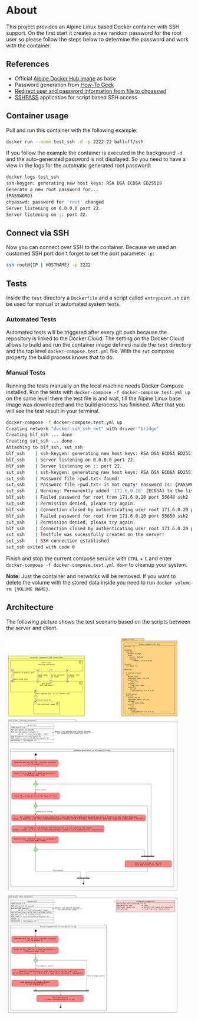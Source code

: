 # About

This project provides an Alpine Linux based Docker container with SSH support.
On the first start it creates a new random password for the root user so please follow the steps below to determine the password and work with the container.

## References

- Official [Alpine Docker Hub image](https://hub.docker.com/_/alpine/) as base
- Password generation from [How-To Geek](https://www.howtogeek.com/howto/30184/10-ways-to-generate-a-random-password-from-the-command-line/)
- [Redirect user and password information from file to chpasswd](https://www.howtoforge.com/linux-chpasswd-command/)
- [SSHPASS](https://www.cyberciti.biz/faq/noninteractive-shell-script-ssh-password-provider/) application for script based SSH access

## Container usage

Pull and run this container with the following example:

```sh
docker run --name test_ssh -d -p 2222:22 balluff/ssh
```

If you follow the example the container is executed in the background `-d` and the auto-generated password is not displayed. So you need to have a view in the logs for the automatic generated root password:

```sh
docker logs test_ssh
ssh-keygen: generating new host keys: RSA DSA ECDSA ED25519
Generate a new root password for...
{PASSWORD}
chpasswd: password for 'root' changed
Server listening on 0.0.0.0 port 22.
Server listening on :: port 22.
```

## Connect via SSH

Now you can connect over SSH to the container. Because we used an customed SSH port don't forget to set the port parameter `-p`:

```sh
ssh root@{IP | HOSTNAME} -p 2222
```

## Tests

Inside the `test` directory a `Dockerfile` and a script called `entrypoint.sh` can be used for manual or automated system tests.

### Automated Tests

Automated tests will be triggered after every git push because the repository is linked to the Docker Cloud.
The setting on the Docker Cloud allows to build and run the container image defined inside the `test` directory and the top level `docker-compose.test.yml` file.
With the `sut` compose property the build process knows that to do.

### Manual Tests

Running the tests manually on the local machine needs Docker Compose installed.
Run the tests with `docker-compose -f docker-compose.test.yml up` on the same level there the test file is and wait, till the Alpine Linux base image was downloaded and the build process has finished.
After that you will see the test result in your terminal.

```sh
docker-compose -f docker-compose.test.yml up
Creating network "docker-ssh_ssh_net" with driver "bridge"
Creating blf_ssh ... done
Creating sut_ssh ... done
Attaching to blf_ssh, sut_ssh
blf_ssh    | ssh-keygen: generating new host keys: RSA DSA ECDSA ED25519 
blf_ssh    | Server listening on 0.0.0.0 port 22.
blf_ssh    | Server listening on :: port 22.
sut_ssh    | ssh-keygen: generating new host keys: RSA DSA ECDSA ED25519 
sut_ssh    | Password file >pwd.txt< found!
sut_ssh    | Password file >pwd.txt< is not empty! Password is: {PASSWORD}
sut_ssh    | Warning: Permanently added '171.6.0.10' (ECDSA) to the list of known hosts.
blf_ssh    | Failed password for root from 171.6.0.20 port 55648 ssh2
sut_ssh    | Permission denied, please try again.
blf_ssh    | Connection closed by authenticating user root 171.6.0.20 port 55648 [preauth]
blf_ssh    | Failed password for root from 171.6.0.20 port 55650 ssh2
sut_ssh    | Permission denied, please try again.
blf_ssh    | Connection closed by authenticating user root 171.6.0.20 port 55650 [preauth]
sut_ssh    | Testfile was sucessfully created on the server! 
sut_ssh    | SSH connection established
sut_ssh exited with code 0
```

Finish and stop the current compose service with `CTRL` + `C` and enter `docker-compose -f docker-compose.test.yml down` to cleanup your system.

**Note:** Just the container and networks will be removed. If you want to delete the volume with the stored data inside you need to run `docker volume rm {VOLUME NAME}`.

## Architecture

The following picture shows the test scenario based on the scripts between the server and client.

![ssh_container_server_client_tests](https://raw.githubusercontent.com/Balluff/docker-ssh/master/architecture/ssh_container_server_client_tests.png)
